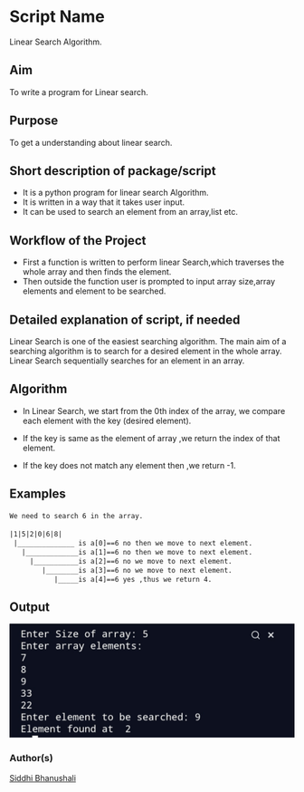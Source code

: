 # Script Name

Linear Search Algorithm.

## Aim

To write a program for Linear search.

## Purpose

To get a understanding about linear search.

## Short description of package/script

- It is a python program for linear search Algorithm.
- It is written in a way that it takes user input.
- It can be used to search an element from an array,list etc.

## Workflow of the Project

- First a function is written to perform linear Search,which
  traverses the whole array and then finds the element.
- Then outside the function user is prompted to input array size,array
  elements and element to be searched.

## Detailed explanation of script, if needed

Linear Search is one of the easiest searching algorithm.
The main aim of a searching algorithm is to search for a
desired element in the whole array. Linear Search sequentially
searches for an element in an array.

## Algorithm

- In Linear Search, we start from the 0th index of the array,
  we compare each element with the key (desired element).

- If the key is same as the element of array ,we return the index
  of that element.

- If the key does not match any element then ,we return -1.

## Examples

```
We need to search 6 in the array.

|1|5|2|0|6|8|
 |______________ is a[0]==6 no then we move to next element.
   |_____________is a[1]==6 no then we move to next element.
     |___________is a[2]==6 no we move to next element.
        |________is a[3]==6 no we move to next element.
           |_____is a[4]==6 yes ,thus we return 4.
```

## Output

![](Images/output.jpg)

### Author(s)

[Siddhi Bhanushali](https://github.com/siddhi-244)
